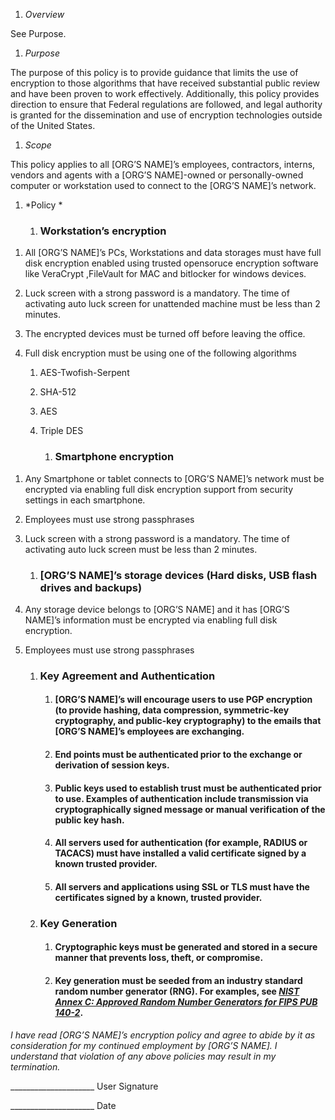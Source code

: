 1.  *Overview*

See Purpose.

1.  *Purpose*

The purpose of this policy is to provide guidance that limits the use of encryption to those algorithms that have received substantial public review and have been proven to work effectively. Additionally, this policy provides direction to ensure that Federal regulations are followed, and legal authority is granted for the dissemination and use of encryption technologies outside of the United States.

<span id="_gjdgxs" class="anchor"></span>

1.  *Scope*

This policy applies to all \[ORG’S NAME\]’s employees, contractors, interns, vendors and agents with a \[ORG’S NAME\]-owned or personally-owned computer or workstation used to connect to the \[ORG’S NAME\]’s network.

1.  *Policy *

    1.  ### Workstation’s encryption

<!-- -->

1.  All \[ORG’S NAME\]’s PCs, Workstations and data storages must have full disk encryption enabled using trusted opensoruce encryption software like VeraCrypt ,FileVault for MAC and bitlocker for windows devices.

2.  Luck screen with a strong password is a mandatory. The time of activating auto luck screen for unattended machine must be less than 2 minutes.

3.  The encrypted devices must be turned off before leaving the office.

4.  Full disk encryption must be using one of the following algorithms

    1.  AES-Twofish-Serpent

    2.  SHA-512

    3.  AES

    4.  Triple DES

        1.  ### Smartphone encryption

<!-- -->

1.  Any Smartphone or tablet connects to \[ORG’S NAME\]’s network must be encrypted via enabling full disk encryption support from security settings in each smartphone.

2.  Employees must use strong passphrases

3.  Luck screen with a strong password is a mandatory. The time of activating auto luck screen must be less than 2 minutes.

    1.  ### \[ORG’S NAME\]’s storage devices (Hard disks, USB flash drives and backups)

4.  Any storage device belongs to \[ORG’S NAME\] and it has \[ORG’S NAME\]’s information must be encrypted via enabling full disk encryption.

5.  Employees must use strong passphrases

    1.  ### Key Agreement and Authentication

        1.  #### \[ORG’S NAME\]’s will encourage users to use PGP encryption (to provide hashing, data compression, symmetric-key cryptography, and public-key cryptography) to the emails that \[ORG’S NAME\]’s employees are exchanging.

        2.  #### End points must be authenticated prior to the exchange or derivation of session keys.

        3.  #### Public keys used to establish trust must be authenticated prior to use. Examples of authentication include transmission via cryptographically signed message or manual verification of the public key hash.

        4.  #### All servers used for authentication (for example, RADIUS or TACACS) must have installed a valid certificate signed by a known trusted provider.

        5.  #### All servers and applications using SSL or TLS must have the certificates signed by a known, trusted provider. 

    2.  ### Key Generation

        1.  #### Cryptographic keys must be generated and stored in a secure manner that prevents loss, theft, or compromise. 

        2.  #### Key generation must be seeded from an industry standard random number generator (RNG). For examples, see [***NIST Annex C: Approved Random Number Generators for FIPS PUB 140-2***](http://csrc.nist.gov/publications/fips/fips140-2/fips1402annexc.pdf). 

*I have read \[ORG’S NAME\]’s encryption policy and agree to abide by it as consideration for my continued employment by \[ORG’S NAME\]. I understand that violation of any above policies may result in my termination.*

\_\_\_\_\_\_\_\_\_\_\_\_\_\_\_\_\_\_\_\_\_
User Signature

\_\_\_\_\_\_\_\_\_\_\_\_\_\_\_\_\_\_\_\_\_
Date
